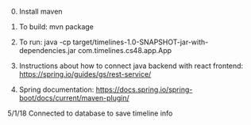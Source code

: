 0. Install maven

1. To build: mvn package

2. To run: java -cp target/timelines-1.0-SNAPSHOT-jar-with-dependencies.jar com.timelines.cs48.app.App

3. Instructions about how to connect java backend with react frontend: https://spring.io/guides/gs/rest-service/

4. Spring documentation: https://docs.spring.io/spring-boot/docs/current/maven-plugin/

5/1/18
Connected to database to save timeline info
